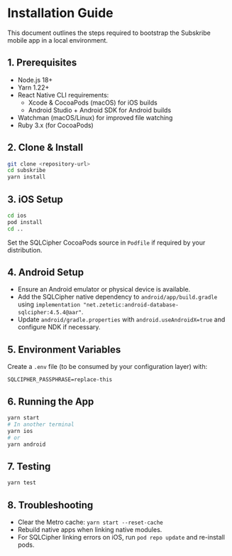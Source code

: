 # Installation Guide

This document outlines the steps required to bootstrap the Subskribe mobile app in a local environment.

## 1. Prerequisites

- Node.js 18+
- Yarn 1.22+
- React Native CLI requirements:
  - Xcode & CocoaPods (macOS) for iOS builds
  - Android Studio + Android SDK for Android builds
- Watchman (macOS/Linux) for improved file watching
- Ruby 3.x (for CocoaPods)

## 2. Clone & Install

```bash
git clone <repository-url>
cd subskribe
yarn install
```

## 3. iOS Setup

```bash
cd ios
pod install
cd ..
```

Set the SQLCipher CocoaPods source in `Podfile` if required by your distribution.

## 4. Android Setup

- Ensure an Android emulator or physical device is available.
- Add the SQLCipher native dependency to `android/app/build.gradle` using `implementation "net.zetetic:android-database-sqlcipher:4.5.4@aar"`.
- Update `android/gradle.properties` with `android.useAndroidX=true` and configure NDK if necessary.

## 5. Environment Variables

Create a `.env` file (to be consumed by your configuration layer) with:

```
SQLCIPHER_PASSPHRASE=replace-this
```

## 6. Running the App

```bash
yarn start
# In another terminal
yarn ios
# or
yarn android
```

## 7. Testing

```bash
yarn test
```

## 8. Troubleshooting

- Clear the Metro cache: `yarn start --reset-cache`
- Rebuild native apps when linking native modules.
- For SQLCipher linking errors on iOS, run `pod repo update` and re-install pods.
